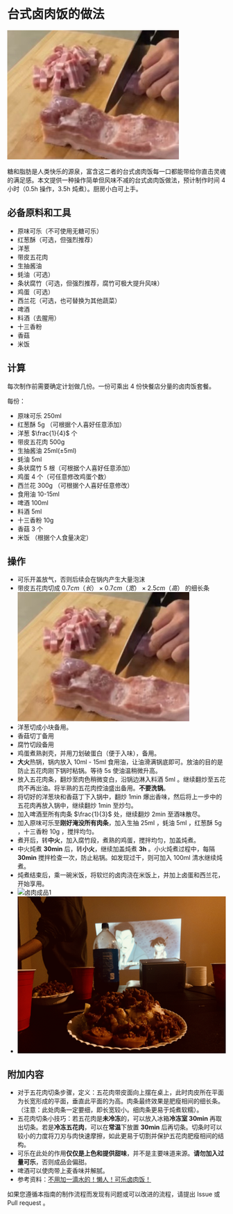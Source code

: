 

# 台式卤肉饭的做法



![卤肉饭成品](./1.jpg)

糖和脂肪是人类快乐的源泉，富含这二者的台式卤肉饭每一口都能带给你直击灵魂的满足感。本文提供一种操作简单但风味不减的台式卤肉饭做法，预计制作时间 4 小时（0.5h 操作，3.5h 炖煮）。厨房小白可上手。

## 必备原料和工具



- 原味可乐（不可使用无糖可乐）
- 红葱酥（可选，但强烈推荐）
- 洋葱
- 带皮五花肉
- 生抽酱油
- 蚝油（可选）
- 条状腐竹（可选，但强烈推荐，腐竹可极大提升风味）
- 鸡蛋（可选）
- 西兰花（可选，也可替换为其他蔬菜）
- 啤酒
- 料酒（去腥用）
- 十三香粉
- 香菇
- 米饭

## 计算


每次制作前需要确定计划做几份。一份可乘出 4 份快餐店分量的卤肉饭套餐。

每份：

- 原味可乐 250ml
- 红葱酥 5g （可根据个人喜好任意添加）
- 洋葱 $\frac{1}{4}$ 个
- 带皮五花肉 500g
- 生抽酱油 25ml($\pm$5ml)
- 蚝油 5ml 
- 条状腐竹 5 根（可根据个人喜好任意添加）
- 鸡蛋 4 个（可任意修改鸡蛋个数）
- 西兰花 300g （可根据个人喜好任意修改）
- 食用油 10-15ml
- 啤酒 100ml
- 料酒 5ml
- 十三香粉 10g
- 香菇 3 个
- 米饭 （根据个人食量决定）

## 操作

- 可乐开盖放气，否则后续会在锅内产生大量泡沫
- 带皮五花肉切成 $0.7cm（长）\times 0.7cm（宽） \times 2.5cm（高）$ 的细长条
![肉条示例](./3.jpg)
- 洋葱切成小块备用。
- 香菇切丁备用
- 腐竹切段备用
- 鸡蛋煮熟剥壳，并用刀划破蛋白（便于入味），备用。
- **大火**热锅，锅内放入 10ml - 15ml 食用油，让油滑满锅底即可。放油的目的是防止五花肉刚下锅时粘锅。等待 5s 使油温稍微升高。
- 放入五花肉条，翻炒至肉色稍微变白，沿锅边淋入料酒 5ml 。继续翻炒至五花肉不再出油。将半熟的五花肉控油盛出备用。**不要洗锅**。
- 将切好的洋葱块和香菇丁下入锅中，翻炒 1min 爆出香味，然后将上一步中的五花肉再放入锅中，继续翻炒 1min 至炒匀。
- 加入啤酒至所有肉条 $\frac{1}{3}$ 处，继续翻炒 2min 至酒味散尽。
- 加入原味可乐至**刚好淹没所有肉条**，加入生抽 25ml ，蚝油 5ml ，红葱酥 5g ，十三香粉 10g ，搅拌均匀。
- 煮开后，转**中火**，加入腐竹段，煮熟的鸡蛋，搅拌均匀，加盖炖煮。
- 中火炖煮 **30min** 后，转**小火**，继续加盖炖煮 **3h** 。小火炖煮过程中，每隔 **30min** 搅拌检查一次，防止粘锅。如发现过干，则可加入 100ml 清水继续炖煮。
- 炖煮结束后，乘一碗米饭，将软烂的卤肉浇在米饭上，并加上卤蛋和西兰花，开始享用。
- ![卤肉成品1](./2.jpg) 
- ![卤肉成品2](./4.jpg) 

## 附加内容

- 对于五花肉切条步骤，定义：五花肉带皮面向上摆在桌上，此时肉皮所在平面为长宽形成的平面，垂直此平面的为高。肉条最终效果是肥瘦相间的细长条。（注意：此处肉条一定要细，即长宽较小。细肉条更易于炖煮软糯）。
- 五花肉切条小技巧：若五花肉是**未冷冻**的，可以放入冰箱**冷冻室 30min** 再取出切条。若是**冷冻五花肉**，可以在**常温**下放置 **30min** 后再切条。切条时可以较小的力度将刀刃与肉快速摩擦，如此更易于切割并保护五花肉肥瘦相间的结构。
- 可乐在此处的作用**仅仅是上色和提供甜味**，并不是主要味道来源。**请勿加入过量可乐**，否则成品会偏甜。
- 啤酒可以使肉带上麦香味并解腻。
- 参考资料：[不用加一滴水的！懒人！可乐卤肉饭！](https://www.bilibili.com/video/BV1kA4y1D7vT?spm_id_from=333.999.0.0&vd_source=e070d0d75a1efd44a30610c96b96e8bc)


如果您遵循本指南的制作流程而发现有问题或可以改进的流程，请提出 Issue 或 Pull request 。